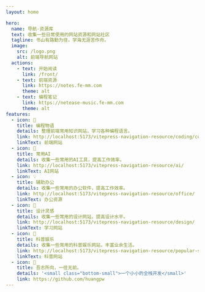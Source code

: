 ```yaml
---
layout: home

hero:
  name: 导航-资源库
  text: 收集一些日常使用的网站资源和网站社区
  tagline: 书山有路勤为径，学海无涯苦作舟。
  image:
    src: /logo.png
    alt: 前端导航网站
  actions:
    - text: 开始阅读
      link: /front/
    - text: 前端资源
      link: https://notes.fe-mm.com
      theme: alt
    - text: 编程笔记
      link: https://netease-music.fe-mm.com
      theme: alt
features:
  - icon: 📖
    title: 编程物语
    details: 整理前端常用知识网站，学习各种编程语言。
    link: http://localhost:5173/vitepress-navigation-resource/coding/common-framework/
    linkText: 前端网站
  - icon: 📘
    title: 常用AI
    details: 收集一些常用的AI工具，提高工作效率。
    link: http://localhost:5173/vitepress-navigation-resource/ai/
    linkText: AI网站
  - icon: 💡
    title: 辅助办公
    details: 收集一些常用的办公软件，提高工作效率。
    link: http://localhost:5173/vitepress-navigation-resource/office/
    linkText: 办公资源
  - icon: 🧰
    title: 设计灵感
    details: 收集一些常用的设计网站，提高设计水平。
    link: http://localhost:5173/vitepress-navigation-resource/design/
    linkText: 学习网站
  - icon: 🐞
    title: 科普娱乐
    details: 收集一些常用的科普娱乐网站，丰富业余生活。
    link: http://localhost:5173/vitepress-navigation-resource/popular-science/
    linkText: 科普网站
  - icon: 💯
    title: 吾志所向，一往无前。
    details: '<small class="bottom-small">一个小小的全栈开发</small>'
    link: https://github.com/huangpw
---
```


<script setup>
import { FRIEND_DATA } from './home/friend-data';
console.log(FRIEND_DATA)
</script>

<ClientOnly>
  <MNavLinks  v-for="{ title, items } in FRIEND_DATA"
      :title="title"
      :items="items" />
</ClientOnly>

<!-- 样式 -->
<style>
/*爱的魔力转圈圈*/
/* hero-image */
.VPHome .image-src:hover {
  transform: translate(-50%, -50%) rotate(666turn);
  transition: transform 59s 1s cubic-bezier(0.3, 0, 0.8, 1);
}
/* features的样式 */
.VPHome .details small {
  opacity: 0.8;
}
/* features的样式 */
.VPHome .bottom-small {
  display: block;
  margin-top: 2em;
  text-align: right;
}
</style>
